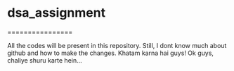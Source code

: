 # dsa_assignment

================

All the codes will be present in this repository. Still, I dont know much about github and how to make the changes. Khatam karna hai guys!
Ok guys, chaliye shuru karte hein...
